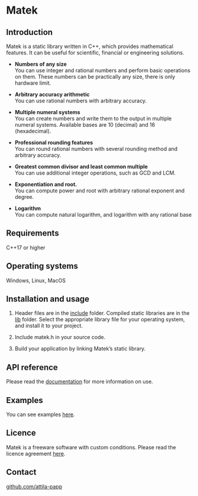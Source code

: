 # Matek

## Introduction
Matek is a static library written in C++, which provides mathematical features. It can be useful for scientific, financial or engineering solutions.

- **Numbers of any size**<br/>
You can use integer and rational numbers and perform basic operations on them. These numbers can be practically any size, there is only hardware limit.

- **Arbitrary accuracy arithmetic**<br/>
You can use rational numbers with arbitrary accuracy.

- **Multiple numeral systems**<br/>
You can create numbers and write them to the output in multiple numeral systems. Available bases are 10 (decimal) and 16 (hexadecimal).

- **Professional rounding features**<br/>
You can round rational numbers with several rounding method and arbitrary accuracy.

- **Greatest common divisor and least common multiple**<br/>
You can use additional integer operations, such as GCD and LCM.

- **Exponentiation and root.**<br/>
You can compute power and root with arbitrary rational exponent and degree.

- **Logarithm**<br/>
You can compute natural logarithm, and logarithm with any rational base

## Requirements
C++17 or higher

## Operating systems
Windows, Linux, MacOS

## Installation and usage
1. Header files are in the [include](https://github.com/attila-papp/matek/tree/v0.3.0/include) folder. Compiled static libraries are in the [lib](https://github.com/attila-papp/matek/tree/v0.3.0/lib) folder. Select the appropriate library file for your operating system, and install it to your project.

2. Include matek.h in your source code.

3. Build your application by linking Matek’s static library.

## API reference
Please read the [documentation](https://github.com/attila-papp/matek/tree/v0.3.0/doc) for more information on use.

## Examples
You can see examples [here](https://github.com/attila-papp/matek/tree/v0.3.0/example).

## Licence
Matek is a freeware software with custom conditions. Please read the licence agreement [here](https://github.com/attila-papp/matek/blob/v0.3.0/LICENCE.md).

## Contact
[github.com/attila-papp](https://github.com/attila-papp)